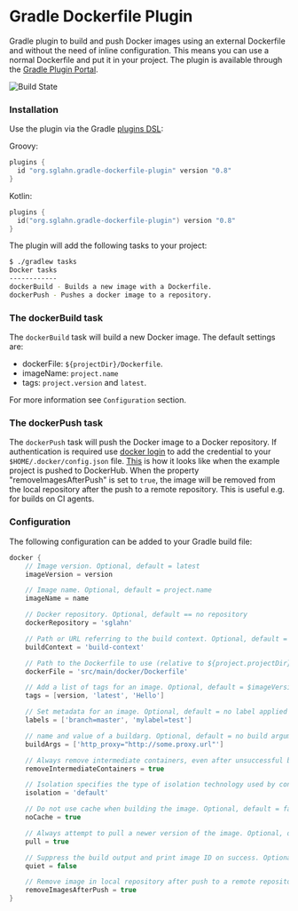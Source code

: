 # Gradle Dockerfile Plugin
Gradle plugin to build and push Docker images using an external Dockerfile and without the need of inline configuration. This means you can use a normal Dockerfile and put it in your project.
The plugin is available through the [Gradle Plugin Portal](https://plugins.gradle.org).

![Build State](https://github.com/sglahn/gradle-dockerfile-plugin/workflows/Build%20and%20Test/badge.svg)

### Installation
Use the plugin via the Gradle [plugins DSL](https://docs.gradle.org/current/userguide/plugins.html#sec:plugins_block):

Groovy:
```Groovy
plugins {
  id "org.sglahn.gradle-dockerfile-plugin" version "0.8"
}
```
Kotlin:
```Kotlin
plugins {
  id("org.sglahn.gradle-dockerfile-plugin") version "0.8"
}
```
The plugin will add the following tasks to your project:
```sh
$ ./gradlew tasks
Docker tasks
------------
dockerBuild - Builds a new image with a Dockerfile.
dockerPush - Pushes a docker image to a repository.
```
### The dockerBuild task
The `dockerBuild` task will build a new Docker image. The default settings are:

 - dockerFile: `${projectDir}/Dockerfile`.
 - imageName: `project.name`
 - tags: `project.version` and `latest`.

For more information see `Configuration` section.
### The dockerPush task
The `dockerPush` task will push the Docker image to a Docker repository.
If authentication is required use [docker login](https://docs.docker.com/engine/reference/commandline/login/) to
add the credential to your `$HOME/.docker/config.json` file. [This](https://hub.docker.com/r/sglahn/gradle-dockerfile-plugin-example-project/) 
is how it looks like when the example project is pushed to DockerHub. When the property "removeImagesAfterPush" is set to `true`, 
the image will be removed from the local repository after the push to a remote repository. This is useful e.g. for builds 
on CI agents. 
### Configuration
The following configuration can be added to your Gradle build file:
```gradle
docker {
    // Image version. Optional, default = latest
    imageVersion = version

    // Image name. Optional, default = project.name
    imageName = name

    // Docker repository. Optional, default == no repository
    dockerRepository = 'sglahn'

    // Path or URL referring to the build context. Optional, default = ${project.projectDir.getAbsolutePath()}
    buildContext = 'build-context'

    // Path to the Dockerfile to use (relative to ${project.projectDir}). Optional, default = ${buildContext}/Dockerfile
    dockerFile = 'src/main/docker/Dockerfile'

    // Add a list of tags for an image. Optional, default = $imageVersion
    tags = [version, 'latest', 'Hello']

    // Set metadata for an image. Optional, default = no label applied
    labels = ['branch=master', 'mylabel=test']

    // name and value of a buildarg. Optional, default = no build arguments
    buildArgs = ['http_proxy="http://some.proxy.url"']

    // Always remove intermediate containers, even after unsuccessful builds. Optional, default = false
    removeIntermediateContainers = true

    // Isolation specifies the type of isolation technology used by containers. Optional, default = default
    isolation = 'default'

    // Do not use cache when building the image. Optional, default = false
    noCache = true

    // Always attempt to pull a newer version of the image. Optional, default false
    pull = true

    // Suppress the build output and print image ID on success. Optional, default = true
    quiet = false

    // Remove image in local repository after push to a remote repository, useful for builds on CI agents. Optional, default = false
    removeImagesAfterPush = true
}
```
